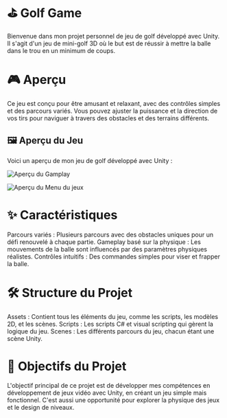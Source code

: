 # ⛳ Golf Game
Bienvenue dans mon projet personnel de jeu de golf développé avec Unity. Il s'agit d'un jeu de mini-golf 3D où le but est de réussir à mettre la balle dans le trou en un minimum de coups.

# 🎮 Aperçu
Ce jeu est conçu pour être amusant et relaxant, avec des contrôles simples et des parcours variés. Vous pouvez ajuster la puissance et la direction de vos tirs pour naviguer à travers des obstacles et des terrains différents.
## 🖼️ Aperçu du Jeu

Voici un aperçu de mon jeu de golf développé avec Unity :

![Aperçu du Gamplay](apercuGamplay.png)

![Aperçu du Menu du jeux](apercuMenu.png)

# ✨ Caractéristiques
Parcours variés : Plusieurs parcours avec des obstacles uniques pour un défi renouvelé à chaque partie.
Gameplay basé sur la physique : Les mouvements de la balle sont influencés par des paramètres physiques réalistes.
Contrôles intuitifs : Des commandes simples pour viser et frapper la balle.

# 🛠️ Structure du Projet
Assets : Contient tous les éléments du jeu, comme les scripts, les modèles 2D, et les scènes.
Scripts : Les scripts C# et visual scripting qui gèrent la logique du jeu.
Scenes : Les différents parcours du jeu, chacun étant une scène Unity.

# 🎯 Objectifs du Projet
L'objectif principal de ce projet est de développer mes compétences en développement de jeux vidéo avec Unity, en créant un jeu simple mais fonctionnel. C'est aussi une opportunité pour explorer la physique des jeux et le design de niveaux.
